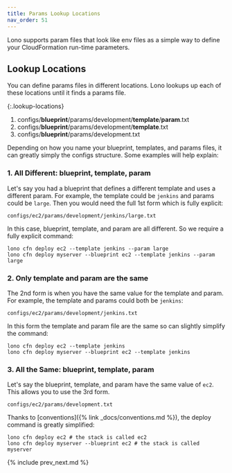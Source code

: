 ```yaml
---
title: Params Lookup Locations
nav_order: 51
---
```


Lono supports param files that look like env files as a simple way to define your CloudFormation run-time parameters.

## Lookup Locations

You can define params files in different locations. Lono lookups up each of these locations until it finds a params file.

{:.lookup-locations}
1. configs/**blueprint**/params/development/**template**/**param**.txt
2. configs/**blueprint**/params/development/**template**.txt
3. configs/**blueprint**/params/development.txt

Depending on how you name your blueprint, templates, and params files, it can greatly simply the configs structure.  Some examples will help explain:

### 1. All Different: blueprint, template, param

Let's say you had a blueprint that defines a different template and uses a different param. For example, the template could be `jenkins` and params could be `large`.  Then you would need the full 1st form which is fully explicit:

    configs/ec2/params/development/jenkins/large.txt

In this case, blueprint, template, and param are all different.  So we require a fully explicit command:

    lono cfn deploy ec2 --template jenkins --param large
    lono cfn deploy myserver --blueprint ec2 --template jenkins --param large

### 2. Only template and param are the same

The 2nd form is when you have the same value for the template and param.  For example, the template and params could both be `jenkins`:

    configs/ec2/params/development/jenkins.txt

In this form the template and param file are the same so can slightly simplify the command:

    lono cfn deploy ec2 --template jenkins
    lono cfn deploy myserver --blueprint ec2 --template jenkins

### 3. All the Same: blueprint, template, param

Let's say the blueprint, template, and param have the same value of `ec2`. This allows you to use the 3rd form.

    configs/ec2/params/development.txt

Thanks to [conventions]({% link _docs/conventions.md %}), the deploy command is greatly simplified:

    lono cfn deploy ec2 # the stack is called ec2
    lono cfn deploy myserver --blueprint ec2 # the stack is called myserver

{% include prev_next.md %}
